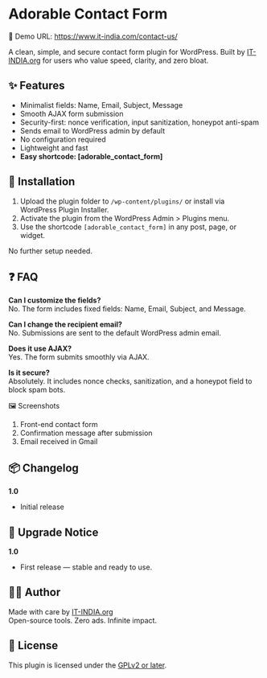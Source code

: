 # Adorable Contact Form

🚀 Demo URL: https://www.it-india.com/contact-us/

A clean, simple, and secure contact form plugin for WordPress. Built by [IT-INDIA.org](https://www.it-india.org) for users who value speed, clarity, and zero bloat.

## ✨ Features

- Minimalist fields: Name, Email, Subject, Message  
- Smooth AJAX form submission  
- Security-first: nonce verification, input sanitization, honeypot anti-spam  
- Sends email to WordPress admin by default  
- No configuration required  
- Lightweight and fast  
- **Easy shortcode: [adorable_contact_form]**

## 🚀 Installation

1. Upload the plugin folder to `/wp-content/plugins/` or install via WordPress Plugin Installer.  
2. Activate the plugin from the WordPress Admin > Plugins menu.  
3. Use the shortcode `[adorable_contact_form]` in any post, page, or widget.

No further setup needed.

## ❓ FAQ

**Can I customize the fields?**  
No. The form includes fixed fields: Name, Email, Subject, and Message.

**Can I change the recipient email?**  
No. Submissions are sent to the default WordPress admin email.

**Does it use AJAX?**  
Yes. The form submits smoothly via AJAX.

**Is it secure?**  
Absolutely. It includes nonce checks, sanitization, and a honeypot field to block spam bots.

🖼️ Screenshots
1. Front-end contact form
2. Confirmation message after submission
3. Email received in Gmail

## 📦 Changelog

**1.0**  
- Initial release

## 📢 Upgrade Notice

**1.0**  
- First release — stable and ready to use.

## 🧑‍💻 Author

Made with care by [IT-INDIA.org](https://www.it-india.org)  
Open-source tools. Zero ads. Infinite impact.

## 📜 License

This plugin is licensed under the [GPLv2 or later](https://www.gnu.org/licenses/gpl-2.0.html).
